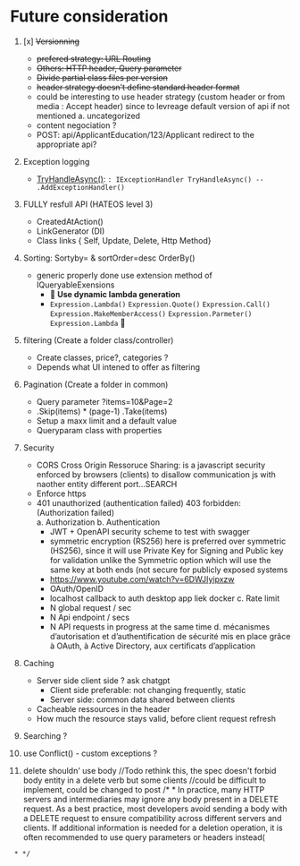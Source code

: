 ﻿# Future consideration
  1. [x] ~~Versionning~~
     - ~~prefered strategy: URL Routing~~
     - ~~Others: HTTP header, Query parameter~~
     - ~~Divide partial class files per version~~
     - ~~header strategy doesn't define standard header format~~
     - could be interesting to use header strategy (custom header or from media : Accept header)  since to levreage default version of api if not mentioned
  a. uncategorized    
     - content negociation ?
     - POST: api/ApplicantEducation/123/Applicant redirect to the appropriate api?

 2. Exception logging
     - [TryHandleAsync()](https://media.licdn.com/dms/image/v2/D4E22AQGv9oGMWMjQcQ/feedshare-shrink_1280/feedshare-shrink_1280/0/1725345017941?e=1728518400&v=beta&t=IfNCQEKallDlWI_Rl-pDFRvg7p8-WNHDIM9WqlPNhqM): <code>: IExceptionHandler TryHandleAsync() -- .AddExceptionHandler<youclass>()</code>
 3. FULLY resfull API (HATEOS level 3)
     - CreatedAtAction()
     - LinkGenerator (DI)
     - Class links { Self, Update, Delete, Http Method}
 4. Sorting: Sortyby= & sortOrder=desc OrderBy()
     - generic properly done use extension method of IQueryableExensions
         - :rotating_light: **Use dynamic lambda generation**
         - `Expression.Lambda()` `Expression.Quote()` `Expression.Call()` `Expression.MakeMemberAccess()` `Expression.Parmeter()` `Expression.Lambda` :rotating_light:
 5. filtering (Create a folder class/controller)
     - Create classes, price?, categories ?
     - Depends what UI intened to offer as filtering
 6. Pagination (Create a folder in common)
     - Query parameter ?items=10&Page=2
     - .Skip(items) * (page-1) .Take(items)
     - Setup a maxx limit and a default value
     - Queryparam class with properties
7. Security
    - CORS Cross Origin Ressoruce Sharing: is a javascript security enforced by browsers (clients) to disallow communication js with naother entity different port...SEARCH
    - Enforce https
     - 401 unauthorized (authentication failed) 403 forbidden: (Authorization failed)  
     a. Authorization
	 b. Authentication
         - JWT + OpenAPI security scheme to test with swagger
         - symmetric encryption (RS256) here
is preferred over symmetric (HS256), since it will use Private Key for Signing and Public key for validation unlike the Symmetric option which will use the same key at both ends (not secure for publicly exposed systems
         - https://www.youtube.com/watch?v=6DWJIyipxzw
         - OAuth/OpenID
         - localhost callback to auth desktop app liek docker
	 c. Rate limit
         - N global request / sec
         - N Api endpoint / secs
         - N API requests in progress at the same time
    d. mécanismes d’autorisation et d’authentification de sécurité mis en place grâce à OAuth, à Active Directory, aux certificats d’application
 8. Caching
    - Server side client side ? ask chatgpt
        - Client side preferable: not changing frequently, static
        - Server side: common data shared between clients
    - Cacheable ressources in the header 
    - How much the resource stays valid, before client request refresh
 9. Searching ?
 10. use Conflict() - custom exceptions ?
 11.  delete shouldn' use body //Todo rethink this, the spec doesn't forbid body entity in a delete verb but some clients
    //could be difficult to implement, could be changed to post
    /*
     * In practice, many HTTP servers and intermediaries may ignore any body present in a DELETE request. As a best practice, most developers avoid sending a body with a DELETE request to ensure compatibility across different servers and clients. If additional information is needed for a deletion operation, it is often recommended to use query parameters or headers instead​(

     * */
   
